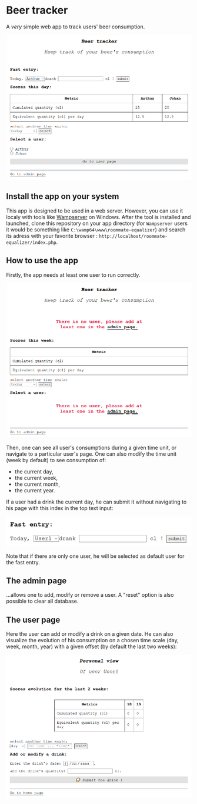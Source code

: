 # Beer tracker

A *very* simple web app to track users' beer consumption.

![fast entry](./readme_assets/home.PNG)

## Install the app on your system

This app is designed to be used in a web server. However, you can use it localy with tools like [Wampserver](https://sourceforge.net/projects/wampserver/files/) on Windows.
After the tool is installed and launched, clone this repository on your app directory (for `Wampserver` users it would be something like `C:\wamp64\www\roommate-equalizer`) and search its adress with your favorite browser : `http://localhost/roommate-equalizer/index.php`.

## How to use the app

Firstly, the app needs at least one user to run correctly.

![home page error](./readme_assets/home_error.PNG)

Then, one can see all user's consumptions during a given time unit, or navigate to a particular user's page.
One can also modify the time unit (week by default) to see consumption of:
* the current day,
* the current week,
* the current month,
* the current year.

If a user had a drink the current day, he can submit it without navigating to his page with this index in the top text input:

![fast entry](./readme_assets/fast_entry.PNG)

Note that if there are only one user, he will be selected as default user for the fast entry.

## The admin page

...allows one to add, modify or remove a user. A "reset" option is also possible to clear all database.

## The user page

Here the user can add or modify a drink on a given date. He can also visualize the evolution of his consumption on a chosen time scale (day, week, month, year) with a given offset (by default the last two weeks):

![fast entry](./readme_assets/user.PNG)